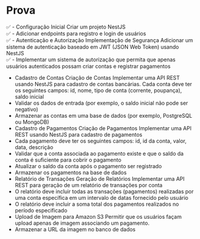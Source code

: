 # Prova

✅ - Configuração Inicial Criar um projeto NestJS  
✅ - Adicionar endpoints para registro e login de usuários  
✅ - Autenticação e Autorização Implementação de Segurança Adicionar um sistema de autenticação baseado em JWT (JSON Web Token) usando NestJS  
✅ - Implementar um sistema de autorização que permita que apenas usuários autenticados possam criar contas e registrar pagamentos  
- Cadastro de Contas Criação de Contas Implementar uma API REST usando NestJS para cadastro de contas bancárias. Cada conta deve ter os seguintes campos: id, nome, tipo de conta (corrente, poupança), saldo inicial  
- Validar os dados de entrada (por exemplo, o saldo inicial não pode ser negativo)  
- Armazenar as contas em uma base de dados (por exemplo, PostgreSQL ou MongoDB)  
- Cadastro de Pagamentos Criação de Pagamentos Implementar uma API REST usando NestJS para cadastro de pagamentos  
- Cada pagamento deve ter os seguintes campos: id, id da conta, valor, data, descrição  
- Validar que a conta associada ao pagamento existe e que o saldo da conta é suficiente para cobrir o pagamento  
- Atualizar o saldo da conta após o pagamento ser registrado  
- Armazenar os pagamentos na base de dados  
- Relatório de Transações Geração de Relatórios Implementar uma API REST para geração de um relatório de transações por conta  
- O relatório deve incluir todas as transações (pagamentos) realizadas por uma conta específica em um intervalo de datas fornecido pelo usuário  
- O relatório deve incluir a soma total dos pagamentos realizados no período especificado  
- Upload de Imagem para Amazon S3 Permitir que os usuários façam upload apenas de imagem associando um pagamento. 
- Armazenar a URL da imagem no banco de dados  